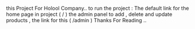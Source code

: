 this Project For Holool Company.. 
to run the project :
The default link for the home page in project (  /  )
the admin panel to add , delete and update products , the link for this (  /admin  )
Thanks For Reading .. 
